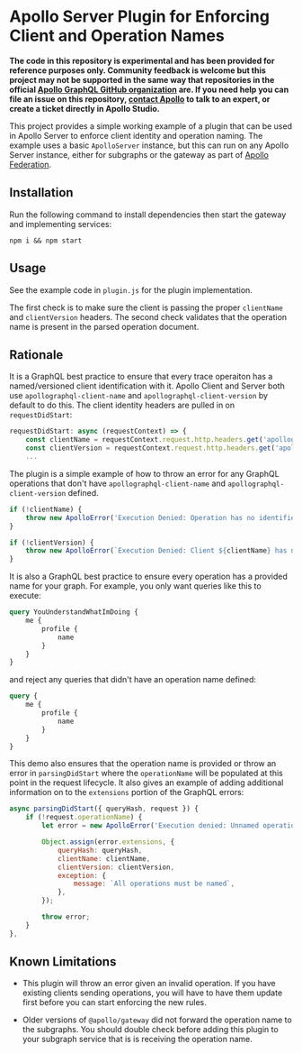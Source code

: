 # Apollo Server Plugin for Enforcing Client and Operation Names

**The code in this repository is experimental and has been provided for reference purposes only. Community feedback is welcome but this project may not be supported in the same way that repositories in the official [Apollo GraphQL GitHub organization](https://github.com/apollographql) are. If you need help you can file an issue on this repository, [contact Apollo](https://www.apollographql.com/contact-sales) to talk to an expert, or create a ticket directly in Apollo Studio.**

This project provides a simple working example of a plugin that can be used in Apollo Server to enforce client identity and operation naming. The example uses a basic `ApolloServer` instance, but this can run on any Apollo Server instance, either for subgraphs or the gateway as part of [Apollo Federation](https://www.apollographql.com/docs/federation/).

## Installation

Run the following command to install dependencies then start the gateway and implementing services:

```
npm i && npm start
```

## Usage
See the example code in `plugin.js` for the plugin implementation.

The first check is to make sure the client is passing the proper `clientName` and `clientVersion` headers. The second check validates that the operation name is present in the parsed operation document.

## Rationale
It is a GraphQL best practice to ensure that every trace operaiton has a named/versioned client identification with it. Apollo Client and Server both use `apollographql-client-name` and `apollographql-client-version` by default to do this. The client identity headers are pulled in on `requestDidStart`:

```js
requestDidStart: async (requestContext) => {
    const clientName = requestContext.request.http.headers.get('apollographql-client-name');
    const clientVersion = requestContext.request.http.headers.get('apollographql-client-version');
    ...
```

The plugin is a simple example of how to throw an error for any GraphQL operations that don't have `apollographql-client-name` and `apollographql-client-version` defined.

```js
if (!clientName) {
    throw new ApolloError('Execution Denied: Operation has no identified client');
}

if (!clientVersion) {
    throw new ApolloError(`Execution Denied: Client ${clientName} has no identified version`);
}
```

It is also a GraphQL best practice to ensure every operation has a provided name for your graph. For example, you only want queries like this to execute:

```graphql
query YouUnderstandWhatImDoing {
    me {
        profile {
            name
        }
    }
}
```

and reject any queries that didn't have an operation name defined:

```graphql
query {
    me {
        profile {
            name
        }
    }
}
```

This demo also ensures that the operation name is provided or throw an error in `parsingDidStart` where the `operationName` will be populated at this point in the request lifecycle. It also gives an example of adding additional information on to the `extensions` portion of the GraphQL errors:

```js
async parsingDidStart({ queryHash, request }) {
    if (!request.operationName) {
        let error = new ApolloError('Execution denied: Unnamed operation');

        Object.assign(error.extensions, {
            queryHash: queryHash,
            clientName: clientName,
            clientVersion: clientVersion,
            exception: {
                message: `All operations must be named`,
            },
        });

        throw error;
    }
},
```

## Known Limitations

* This plugin will throw an error given an invalid operation. If you have existing clients sending operations, you will have to have them update first before you can start enforcing the new rules.

* Older versions of `@apollo/gateway` did not forward the operation name to the subgraphs. You should double check before adding this plugin to your subgraph service that is is receiving the operation name.